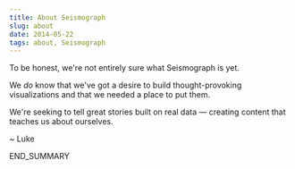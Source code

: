 ```yaml
---
title: About Seismograph
slug: about
date: 2014-05-22
tags: about, Seismograph
---
```

To be honest, we're not entirely sure what Seismograph is yet.

We <em>do</em> know that we've got a desire to build thought-provoking visualizations and that we needed a place to put them.

We're seeking to tell great stories built on real data &mdash; creating content that teaches us about ourselves.

~ Luke

END_SUMMARY
